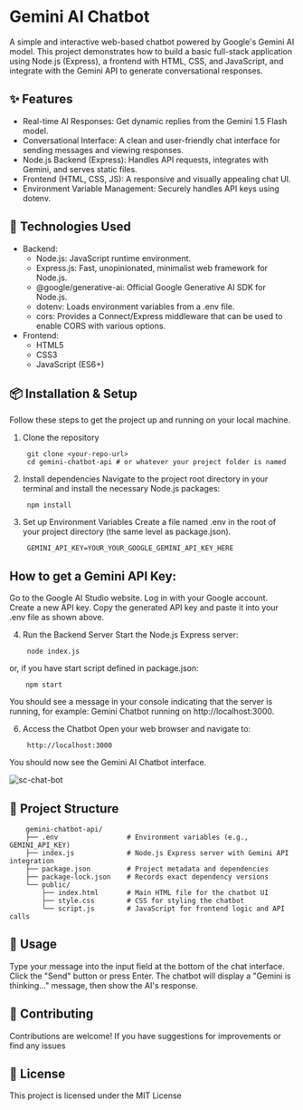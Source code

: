 # Gemini AI Chatbot
A simple and interactive web-based chatbot powered by Google's Gemini AI model. 
This project demonstrates how to build a basic full-stack application using Node.js (Express), 
a frontend with HTML, CSS, and JavaScript, and integrate with the Gemini API to generate conversational responses.

## ✨ Features
- Real-time AI Responses: Get dynamic replies from the Gemini 1.5 Flash model.
- Conversational Interface: A clean and user-friendly chat interface for sending messages and viewing responses.
- Node.js Backend (Express): Handles API requests, integrates with Gemini, and serves static files.
- Frontend (HTML, CSS, JS): A responsive and visually appealing chat UI.
- Environment Variable Management: Securely handles API keys using dotenv.

## 🚀 Technologies Used
- Backend:
    - Node.js: JavaScript runtime environment.
    - Express.js: Fast, unopinionated, minimalist web framework for Node.js.
    - @google/generative-ai: Official Google Generative AI SDK for Node.js.
    - dotenv: Loads environment variables from a .env file.
    - cors: Provides a Connect/Express middleware that can be used to enable CORS with various options.
- Frontend:
    - HTML5
    - CSS3
    - JavaScript (ES6+)

## 📦 Installation & Setup
Follow these steps to get the project up and running on your local machine.

1. Clone the repository
   
        
    
        git clone <your-repo-url>
        cd gemini-chatbot-api # or whatever your project folder is named
   
3. Install dependencies
Navigate to the project root directory in your terminal and install the necessary Node.js packages:

    

        npm install
   
3. Set up Environment Variables
Create a file named .env in the root of your project directory (the same level as package.json).

        GEMINI_API_KEY=YOUR_YOUR_GOOGLE_GEMINI_API_KEY_HERE
   
## How to get a Gemini API Key:

Go to the Google AI Studio website.
Log in with your Google account.
Create a new API key.
Copy the generated API key and paste it into your .env file as shown above.

4. Run the Backend Server
Start the Node.js Express server:

    

        node index.js
   
or, if you have start script defined in package.json:

    

        npm start
You should see a message in your console indicating that the server is running, for example: Gemini Chatbot running on http://localhost:3000.

6. Access the Chatbot
Open your web browser and navigate to:

        http://localhost:3000
You should now see the Gemini AI Chatbot interface.

![sc-chat-bot](https://github.com/user-attachments/assets/8f9e765b-bc78-4457-8682-c39e2b6e7baa)



## 📁 Project Structure

        gemini-chatbot-api/
        ├── .env                 # Environment variables (e.g., GEMINI_API_KEY)
        ├── index.js             # Node.js Express server with Gemini API integration
        ├── package.json         # Project metadata and dependencies
        ├── package-lock.json    # Records exact dependency versions
        └── public/
            ├── index.html       # Main HTML file for the chatbot UI
            ├── style.css        # CSS for styling the chatbot
            └── script.js        # JavaScript for frontend logic and API calls
    
## 📝 Usage
Type your message into the input field at the bottom of the chat interface.
Click the "Send" button or press Enter.
The chatbot will display a "Gemini is thinking..." message, then show the AI's response.
## 🤝 Contributing
Contributions are welcome! If you have suggestions for improvements or find any issues

## 📄 License
This project is licensed under the MIT License
